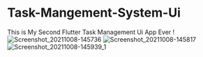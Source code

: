 # Task-Mangement-System-Ui
This is My Second Flutter Task Management  Ui App Ever ! 
![Screenshot_20211008-145736](https://user-images.githubusercontent.com/93029843/138754075-a8c89394-af23-49d3-ba66-69b346ee42ac.png)
![Screenshot_20211008-145817](https://user-images.githubusercontent.com/93029843/138754104-edad1ef4-6d3c-46e0-99d4-a357e3ec12f7.png)
![Screenshot_20211008-145939_1](https://user-images.githubusercontent.com/93029843/138754117-b855f97e-f5cc-4da9-8aed-d7a1cc157e5a.png)

